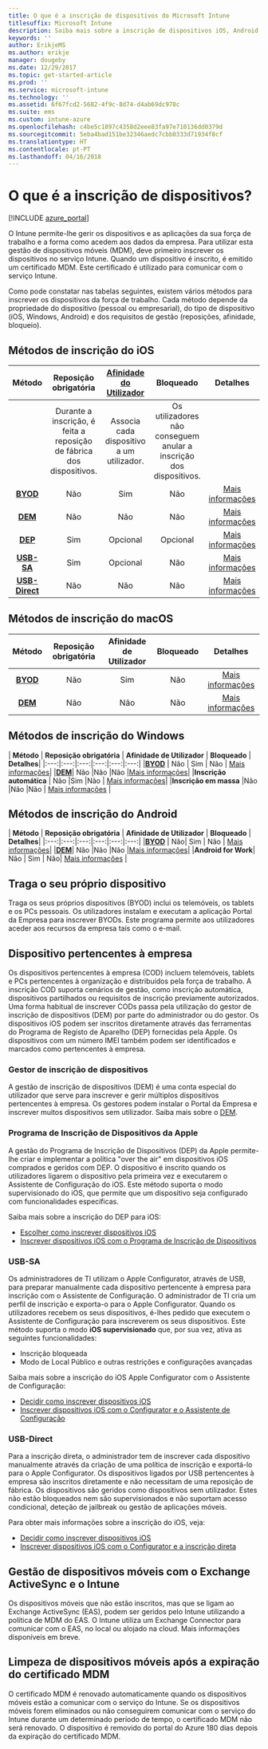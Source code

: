 ```yaml
---
title: O que é a inscrição de dispositivos do Microsoft Intune
titlesuffix: Microsoft Intune
description: Saiba mais sobre a inscrição de dispositivos iOS, Android e Windows.
keywords: ''
author: ErikjeMS
ms.author: erikje
manager: dougeby
ms.date: 12/29/2017
ms.topic: get-started-article
ms.prod: ''
ms.service: microsoft-intune
ms.technology: ''
ms.assetid: 6f67fcd2-5682-4f9c-8d74-d4ab69dc978c
ms.suite: ems
ms.custom: intune-azure
ms.openlocfilehash: c4be5c1897c4358d2eee83fa97e710136dd0379d
ms.sourcegitcommit: 5eba4bad151be32346aedc7cbb0333d71934f8cf
ms.translationtype: HT
ms.contentlocale: pt-PT
ms.lasthandoff: 04/16/2018
---
```

# <a name="what-is-device-enrollment"></a>O que é a inscrição de dispositivos?
[!INCLUDE [azure_portal](./includes/azure_portal.md)]

O Intune permite-lhe gerir os dispositivos e as aplicações da sua força de trabalho e a forma como acedem aos dados da empresa. Para utilizar esta gestão de dispositivos móveis (MDM), deve primeiro inscrever os dispositivos no serviço Intune. Quando um dispositivo é inscrito, é emitido um certificado MDM. Este certificado é utilizado para comunicar com o serviço Intune.

Como pode constatar nas tabelas seguintes, existem vários métodos para inscrever os dispositivos da força de trabalho. Cada método depende da propriedade do dispositivo (pessoal ou empresarial), do tipo de dispositivo (iOS, Windows, Android) e dos requisitos de gestão (reposições, afinidade, bloqueio).

## <a name="ios-enrollment-methods"></a>Métodos de inscrição do iOS

| **Método** |  **Reposição obrigatória** |    [**Afinidade do Utilizador**](device-enrollment-program-enroll-ios.md#create-an-apple-enrollment-profile) |   **Bloqueado** | **Detalhes** |
|:---:|:---:|:---:|:---:|:---:|
| | Durante a inscrição, é feita a reposição de fábrica dos dispositivos. |  Associa cada dispositivo a um utilizador.| Os utilizadores não conseguem anular a inscrição dos dispositivos.  | |
|**[BYOD](#bring-your-own-device)** | Não|   Sim |   Não | [Mais informações](./apple-mdm-push-certificate-get.md)|
|**[DEM](#device-enrollment-manager)**| Não |Não |Não  | [Mais informações](./device-enrollment-program-enroll-ios.md)|
|**[DEP](#apple-device-enrollment-program)**|   Sim |   Opcional |  Opcional|[Mais informações](./device-enrollment-program-enroll-ios.md)|
|**[USB-SA](#usb-sa)**| Sim |   Opcional |  Não| [Mais informações](./apple-configurator-setup-assistant-enroll-ios.md)|
|**[USB-Direct](#usb-direct)**| Não |    Não  | Não|[Mais informações](./apple-configurator-direct-enroll-ios.md)|

## <a name="macos-enrollment-methods"></a>Métodos de inscrição do macOS

| **Método** |  **Reposição obrigatória** |  **Afinidade de Utilizador** | **Bloqueado** | **Detalhes**|
|:---:|:---:|:---:|:---:|:---:|
|**[BYOD](#bring-your-own-device)** | Não| Sim | Não | [Mais informações](./macos-enroll.md)|
|**[DEM](#device-enrollment-manager)**| Não |Não |Não  | [Mais informações](./device-enrollment-manager-enroll.md)|


## <a name="windows-enrollment-methods"></a>Métodos de inscrição do Windows

| **Método** |  **Reposição obrigatória** |    **Afinidade de Utilizador**   |   **Bloqueado** | **Detalhes**|
|:---:|:---:|:---:|:---:|:---:|:---:|
|**[BYOD](#bring-your-own-device)** | Não |  Sim |   Não | [Mais informações](windows-enroll.md)|
|**[DEM](#device-enrollment-manager)**| Não |Não |Não  |[Mais informações](device-enrollment-manager-enroll.md)|
|**Inscrição automática** | Não |Sim |Não | [Mais informações](./windows-enroll.md#enable-windows-10-automatic-enrollment)|
|**Inscrição em massa** |Não |Não |Não | [Mais informações](./windows-bulk-enroll.md) |

## <a name="android-enrollment-methods"></a>Métodos de inscrição do Android

| **Método** |  **Reposição obrigatória** |    **Afinidade de Utilizador**   |   **Bloqueado** | **Detalhes**|
|:---:|:---:|:---:|:---:|:---:|:---:|
|**[BYOD](#bring-your-own-device)** | Não|   Sim |   Não | [Mais informações](./android-enroll.md)|
|**[DEM](#device-enrollment-manager)**| Não |Não |Não  |[Mais informações](./device-enrollment-manager-enroll.md)|
|**Android for Work**| Não | Sim | Não| [Mais informações](./android-enroll.md#enable-enrollment-of-android-for-work-devices) |


## <a name="bring-your-own-device"></a>Traga o seu próprio dispositivo
Traga os seus próprios dispositivos (BYOD) inclui os telemóveis, os tablets e os PCs pessoais. Os utilizadores instalam e executam a aplicação Portal da Empresa para inscrever BYODs. Este programa permite aos utilizadores aceder aos recursos da empresa tais como o e-mail.

## <a name="corporate-owned-device"></a>Dispositivo pertencentes à empresa
Os dispositivos pertencentes à empresa (COD) incluem telemóveis, tablets e PCs pertencentes à organização e distribuídos pela força de trabalho. A inscrição COD suporta cenários de gestão, como inscrição automática, dispositivos partilhados ou requisitos de inscrição previamente autorizados. Uma forma habitual de inscrever CODs passa pela utilização do gestor de inscrição de dispositivos (DEM) por parte do administrador ou do gestor. Os dispositivos iOS podem ser inscritos diretamente através das ferramentas do Programa de Registo de Aparelho (DEP) fornecidas pela Apple. Os dispositivos com um número IMEI também podem ser identificados e marcados como pertencentes à empresa.

### <a name="device-enrollment-manager"></a>Gestor de inscrição de dispositivos
A gestão de inscrição de dispositivos (DEM) é uma conta especial do utilizador que serve para inscrever e gerir múltiplos dispositivos pertencentes à empresa. Os gestores podem instalar o Portal da Empresa e inscrever muitos dispositivos sem utilizador. Saiba mais sobre o [DEM](./device-enrollment-manager-enroll.md).

### <a name="apple-device-enrollment-program"></a>Programa de Inscrição de Dispositivos da Apple
A gestão do Programa de Inscrição de Dispositivos (DEP) da Apple permite-lhe criar e implementar a política "over the air" em dispositivos iOS comprados e geridos com DEP. O dispositivo é inscrito quando os utilizadores ligarem o dispositivo pela primeira vez e executarem o Assistente de Configuração do iOS. Este método suporta o modo supervisionado do iOS, que permite que um dispositivo seja configurado com funcionalidades específicas.

Saiba mais sobre a inscrição do DEP para iOS:

- [Escolher como inscrever dispositivos iOS](ios-enroll.md)
- [Inscrever dispositivos iOS com o Programa de Inscrição de Dispositivos](https://docs.microsoft.com/intune/device-restrictions-ios#device-enrollment-program)

### <a name="usb-sa"></a>USB-SA
Os administradores de TI utilizam o Apple Configurator, através de USB, para preparar manualmente cada dispositivo pertencente à empresa para inscrição com o Assistente de Configuração. O administrador de TI cria um perfil de inscrição e exporta-o para o Apple Configurator. Quando os utilizadores recebem os seus dispositivos, é-lhes pedido que executem o Assistente de Configuração para inscreverem os seus dispositivos. Este método suporta o modo **iOS supervisionado** que, por sua vez, ativa as seguintes funcionalidades:
  - Inscrição bloqueada
  - Modo de Local Público e outras restrições e configurações avançadas

Saiba mais sobre a inscrição do iOS Apple Configurator com o Assistente de Configuração:

- [Decidir como inscrever dispositivos iOS](enrollment-method-choose-ios.md)
- [Inscrever dispositivos iOS com o Configurator e o Assistente de Configuração](apple-configurator-setup-assistant-enroll-ios.md)

### <a name="usb-direct"></a>USB-Direct
Para a inscrição direta, o administrador tem de inscrever cada dispositivo manualmente através da criação de uma política de inscrição e exportá-lo para o Apple Configurator. Os dispositivos ligados por USB pertencentes à empresa são inscritos diretamente e não necessitam de uma reposição de fábrica. Os dispositivos são geridos como dispositivos sem utilizador. Estes não estão bloqueados nem são supervisionados e não suportam acesso condicional, deteção de jailbreak ou gestão de aplicações móveis.

Para obter mais informações sobre a inscrição do iOS, veja:

- [Decidir como inscrever dispositivos iOS](enrollment-method-choose-ios.md)
- [Inscrever dispositivos iOS com o Configurator e a inscrição direta](apple-configurator-direct-enroll-ios.md)

## <a name="mobile-device-management-with-exchange-activesync-and-intune"></a>Gestão de dispositivos móveis com o Exchange ActiveSync e o Intune
Os dispositivos móveis que não estão inscritos, mas que se ligam ao Exchange ActiveSync (EAS), podem ser geridos pelo Intune utilizando a política de MDM do EAS. O Intune utiliza um Exchange Connector para comunicar com o EAS, no local ou alojado na cloud. Mais informações disponíveis em breve.

## <a name="mobile-device-cleanup-after-mdm-certificate-expiration"></a>Limpeza de dispositivos móveis após a expiração do certificado MDM

O certificado MDM é renovado automaticamente quando os dispositivos móveis estão a comunicar com o serviço do Intune. Se os dispositivos móveis forem eliminados ou não conseguirem comunicar com o serviço do Intune durante um determinado período de tempo, o certificado MDM não será renovado. O dispositivo é removido do portal do Azure 180 dias depois da expiração do certificado MDM.
